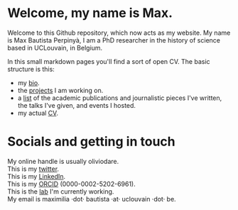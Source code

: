 # Welcome, my name is Max.

Welcome to this Github repository, which now acts as my website. My name is Max Bautista Perpinyà, I am a PhD researcher in the history of science based in UCLouvain, in Belgium.


In this small markdown pages you'll find a sort of open CV. The basic structure is this:

- my [bio](https://github.com/oliviodare/me/blob/main/bio.md).
- the [projects](https://github.com/oliviodare/me/blob/main/projects.md) I am working on.
- a [list](https://github.com/oliviodare/me/blob/main/pubs%20and%20talks.md) of the academic publications and journalistic pieces I've written, the talks I've given, and events I hosted.
- my actual [CV](https://github.com/oliviodare/me/blob/main/BautistaPerpinya_CV.pdf).


# Socials and getting in touch
My online handle is usually oliviodare.  
This is my [twitter](https://twitter.com/oliviodare).  
This is my [LinkedIn](https://linkedin.com/).   
This is my [ORCID](https://orcid.org/0000-0002-5202-6961) (0000-0002-5202-6961).  
This is the [lab](https://pencelab.be/people/) I'm currently working.   
My email is maximilia ·dot· bautista ·at· uclouvain ·dot· be.
